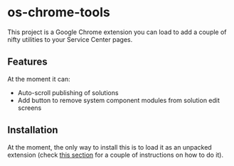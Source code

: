 # os-chrome-tools
This project is a Google Chrome extension you can load to add a couple of nifty utilities to your Service Center pages.

## Features
At the moment it can:
* Auto-scroll publishing of solutions
* Add button to remove system component modules from solution edit screens

## Installation
At the moment, the only way to install this is to load it as an unpacked extension (check [this section](https://developer.chrome.com/extensions/getstarted#manifest) for a couple of instructions on how to do it).
